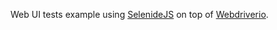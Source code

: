 Web UI tests example using [SelenideJS](selenidejs.org) on top of [Webdriverio](https://webdriver.io).